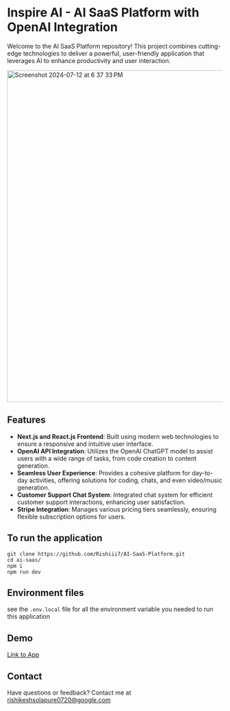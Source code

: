 # Inspire AI - AI SaaS Platform with OpenAI Integration

Welcome to the AI SaaS Platform repository! This project combines cutting-edge technologies to deliver a powerful, user-friendly application that leverages AI to enhance productivity and user interaction.

<img width="775" alt="Screenshot 2024-07-12 at 6 37 33 PM" src="https://github.com/user-attachments/assets/e959881e-4cf2-441e-9016-bac8a274aebc">

## Features

- **Next.js and React.js Frontend**: Built using modern web technologies to ensure a responsive and intuitive user interface.
- **OpenAI API Integration**: Utilizes the OpenAI ChatGPT model to assist users with a wide range of tasks, from code creation to content generation.
- **Seamless User Experience**: Provides a cohesive platform for day-to-day activities, offering solutions for coding, chats, and even video/music generation.
- **Customer Support Chat System**: Integrated chat system for efficient customer support interactions, enhancing user satisfaction.
- **Stripe Integration**: Manages various pricing tiers seamlessly, ensuring flexible subscription options for users.

## To run the application
```
git clone https://github.com/Rishiii7/AI-SaaS-Platform.git
cd ai-saas/
npm i
npm run dev
```


## Environment files
see the `.env.local` file for all the environment variable you needed to run this application

## Demo
[Link to App](https://ai-saa-s-platform-brown.vercel.app/)

## Contact 
Have questions or feedback? Contact me at [rishikeshsolapure0720@google.com](mailto:rishikeshsolapure0720@google.com])
